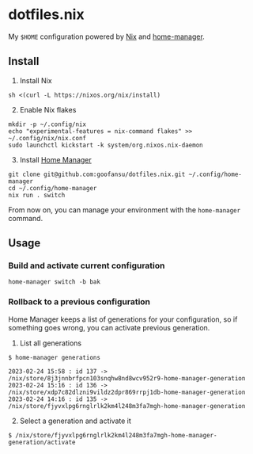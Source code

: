 # dotfiles.nix
My `$HOME` configuration powered by [Nix](https://nixos.org) and [home-manager](https://github.com/nix-community/home-manager).

## Install
1. Install Nix

```shell
sh <(curl -L https://nixos.org/nix/install)
```

2. Enable Nix flakes

```shell
mkdir -p ~/.config/nix
echo "experimental-features = nix-command flakes" >> ~/.config/nix/nix.conf
sudo launchctl kickstart -k system/org.nixos.nix-daemon
```

3. Install [Home Manager](https://github.com/nix-community/home-manager)

```shell
git clone git@github.com:goofansu/dotfiles.nix.git ~/.config/home-manager
cd ~/.config/home-manager
nix run . switch
```

From now on, you can manage your environment with the `home-manager` command.

## Usage

### Build and activate current configuration

```shell
home-manager switch -b bak
```

### Rollback to a previous configuration

Home Manager keeps a list of generations for your configuration, so if something goes wrong, you can activate previous generation.

1. List all generations

``` shell
$ home-manager generations

2023-02-24 15:58 : id 137 -> /nix/store/8j3jnnbrfpcn103snqhw8nd8wcv952r9-home-manager-generation
2023-02-24 15:16 : id 136 -> /nix/store/xdp7c82dlzni9vildz2dpr869rrpj1db-home-manager-generation
2023-02-24 14:16 : id 135 -> /nix/store/fjyvxlpg6rnglrlk2km4l248m3fa7mgh-home-manager-generation
```

2. Select a generation and activate it

``` shell
$ /nix/store/fjyvxlpg6rnglrlk2km4l248m3fa7mgh-home-manager-generation/activate
```

